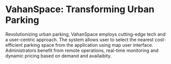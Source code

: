 # VahanSpace: Transforming Urban Parking
Revolutionizing urban parking, VahanSpace employs cutting-edge tech and a user-centric approach. The system allows user to select the nearest cost-efficient parking space from the application using map user interface. Administrators benefit from remote operations, real-time monitoring and dynamic pricing based on demand and availaibity.
